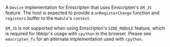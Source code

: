 A `Device` implementation for Emscripten that uses Emscripten's `EM_JS` feature. The host is expected to provide a `onRegisterChange` function and `registers` buffer to the `Module`'s `context`. 

`EM_JS` is not supported when using Emscripten's `SIDE_MODULE` feature, which is required for libkipr's usage with `cpython` in the browser. Please see `emscripten_fs` for an alternate implementation used with `cpython`.
